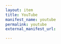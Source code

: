 ```yaml
---
layout: item
title: YouTube
manifest_name: youtube
permalink: youtube
external_manifest_url: 

---
```

<!-- Add an essay or interpretive material below this line,
using HTML or markdown.  Do not modify this file above this line -->
